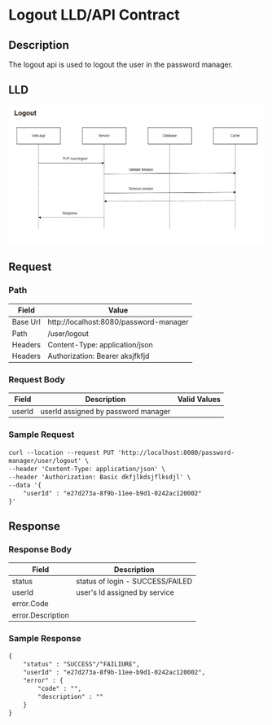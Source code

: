 # Logout LLD/API Contract

## Description
The logout api is used to logout the user in the password manager.

## LLD
![Logout Low Level Diagram](../assets/LogoutLld.png)


## Request

### Path
| **Field** | **Value**                             |
|-----------|-----------                            |
| Base Url  | http://localhost:8080/password-manager|
| Path      |    /user/logout                       |
| Headers   | Content-Type: application/json        |
| Headers   |Authorization: Bearer aksjfkfjd        |


### Request Body
| **Field**  | **Description**                             | **Valid Values**                                                                 |
|------------|---------------------------------------------|----------------------------------------------------------------------------------|
| userId     | userId assigned by password manager         |                                                                                  |


### Sample Request
```
curl --location --request PUT 'http://localhost:8080/password-manager/user/logout' \
--header 'Content-Type: application/json' \
--header 'Authorization: Basic dkfjlkdsjflksdjl' \
--data '{
    "userId" : "e27d273a-8f9b-11ee-b9d1-0242ac120002"
}'
```

## Response

### Response Body
| **Field**          | **Description**                    |
|--------------------|------------------------------------|
| status             | status of login  - SUCCESS/FAILED  |
| userId             |    user's Id assigned by service   |
| error.Code         |                                    |
| error.Description  |                                    |

### Sample Response
```
{
    "status" : "SUCCESS"/"FAILIURE",
    "userId" : "e27d273a-8f9b-11ee-b9d1-0242ac120002",
    "error" : {
        "code" : "",
        "description" : ""
    }
}
```


